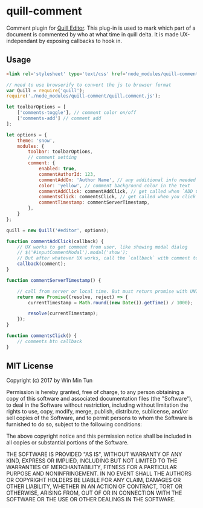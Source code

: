 # quill-comment

Comment plugin for [Quill Editor](https://github.com/quilljs/quill). This plug-in is used to mark which part of a document is commented by who at what time in quill delta. It is made UX-independant by exposing callbacks to hook in.


## Usage

```html
<link rel='stylesheet' type='text/css' href='node_modules/quill-comment/quill.comment.css' />
```

```js
// need to use browserify to convert the js to browser format
var Quill = require('quill');
require('./node_modules/quill-comment/quill.comment.js');

let toolbarOptions = [
	['comments-toggle'], // comment color on/off
	['comments-add'] // comment add
];

let options = {
	theme: 'snow',
	modules: {
		toolbar: toolbarOptions,	
		// comment setting
		comment: {
			enabled: true,
			commentAuthorId: 123,
			commentAddOn: 'Author Name', // any additional info needed
			color: 'yellow', // comment background color in the text
			commentAddClick: commentAddClick, // get called when `ADD COMMENT` btn on options bar is clicked
			commentsClick: commentsClick, // get called when you click `COMMENTS` btn on options bar for you to do additional things beside color on/off. Color on/off is already done before the callback is called.
			commentTimestamp: commentServerTimestamp,
		},
	}
};

quill = new Quill('#editor', options);

function commentAddClick(callback) {
	// UX works to get comment from user, like showing modal dialog
	// $('#inputCommentModal').modal('show');
	// But after whatever UX works, call the `callback` with comment to pass back comment
	callback(comment);
}

function commentServerTimestamp() {

	// call from server or local time. But must return promise with UNIX Epoch timestamp resolved (like 1507617041)
	return new Promise((resolve, reject) => {
		currentTimestamp = Math.round((new Date()).getTime() / 1000);

		resolve(currentTimestamp); 
	});
}

function commentsClick() {
	// comments btn callback
}

```

## MIT License

Copyright (c) 2017 by Win Min Tun

Permission is hereby granted, free of charge, to any person obtaining a copy
of this software and associated documentation files (the "Software"), to deal
in the Software without restriction, including without limitation the rights
to use, copy, modify, merge, publish, distribute, sublicense, and/or sell
copies of the Software, and to permit persons to whom the Software is
furnished to do so, subject to the following conditions:

The above copyright notice and this permission notice shall be included in
all copies or substantial portions of the Software.

THE SOFTWARE IS PROVIDED "AS IS", WITHOUT WARRANTY OF ANY KIND, EXPRESS OR
IMPLIED, INCLUDING BUT NOT LIMITED TO THE WARRANTIES OF MERCHANTABILITY,
FITNESS FOR A PARTICULAR PURPOSE AND NONINFRINGEMENT. IN NO EVENT SHALL THE
AUTHORS OR COPYRIGHT HOLDERS BE LIABLE FOR ANY CLAIM, DAMAGES OR OTHER
LIABILITY, WHETHER IN AN ACTION OF CONTRACT, TORT OR OTHERWISE, ARISING FROM,
OUT OF OR IN CONNECTION WITH THE SOFTWARE OR THE USE OR OTHER DEALINGS IN
THE SOFTWARE.

